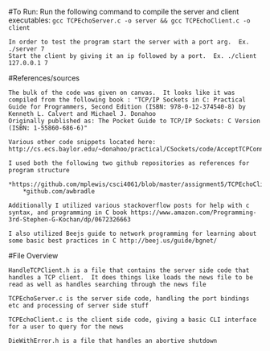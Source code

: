 

#To Run: 
	Run the following command to compile the server and client executables:
	`gcc TCPEchoServer.c -o server && gcc TCPEchoClient.c -o client`

	In order to test the program start the server with a port arg.  Ex. ./server 7
	Start the client by giving it an ip followed by a port.  Ex. ./client 127.0.0.1 7


#References/sources

	The bulk of the code was given on canvas.  It looks like it was compiled from the following book : "TCP/IP Sockets in C: Practical Guide for Programmers, Second Edition (ISBN: 978-0-12-374540-8) by Kenneth L. Calvert and Michael J. Donahoo 
	Originally published as: The Pocket Guide to TCP/IP Sockets: C Version (ISBN: 1-55860-686-6)"

	Various other code snippets located here: http://cs.ecs.baylor.edu/~donahoo/practical/CSockets/code/AcceptTCPConnection.c

	I used both the following two github repositories as references for program structure
		*https://github.com/mplewis/csci4061/blob/master/assignment5/TCPEchoClientServer/TCPEchoClient.c
		*github.com/awbradle 

	Additionally I utilized various stackoverflow posts for help with c syntax, and programming in C book https://www.amazon.com/Programming-3rd-Stephen-G-Kochan/dp/0672326663

	I also utilized Beejs guide to network programming for learning about some basic best practices in C http://beej.us/guide/bgnet/

#File Overview
	
	HandleTCPClient.h is a file that contains the server side code that handles a TCP client.  It does things like loads the news file to be read as well as handles searching through the news file

	TCPEchoServer.c is the server side code, handling the port bindings etc and processing of server side stuff

	TCPEchoClient.c is the client side code, giving a basic CLI interface for a user to query for the news

	DieWithError.h is a file that handles an abortive shutdown